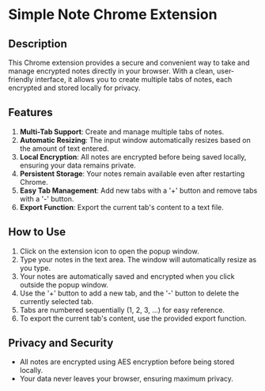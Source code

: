 # Simple Note Chrome Extension

## Description

This Chrome extension provides a secure and convenient way to take and manage encrypted notes directly in your browser. With a clean, user-friendly interface, it allows you to create multiple tabs of notes, each encrypted and stored locally for privacy.

## Features

1. **Multi-Tab Support**: Create and manage multiple tabs of notes.
2. **Automatic Resizing**: The input window automatically resizes based on the amount of text entered.
3. **Local Encryption**: All notes are encrypted before being saved locally, ensuring your data remains private.
4. **Persistent Storage**: Your notes remain available even after restarting Chrome.
5. **Easy Tab Management**: Add new tabs with a '+' button and remove tabs with a '-' button.
6. **Export Function**: Export the current tab's content to a text file.

## How to Use

1. Click on the extension icon to open the popup window.
2. Type your notes in the text area. The window will automatically resize as you type.
3. Your notes are automatically saved and encrypted when you click outside the popup window.
4. Use the '+' button to add a new tab, and the '-' button to delete the currently selected tab.
5. Tabs are numbered sequentially (1, 2, 3, ...) for easy reference.
6. To export the current tab's content, use the provided export function.

## Privacy and Security

- All notes are encrypted using AES encryption before being stored locally.
- Your data never leaves your browser, ensuring maximum privacy.


